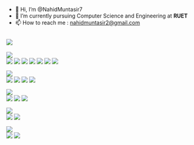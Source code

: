 - 👋 Hi, I’m @NahidMuntasir7
- 🌱 I’m currently pursuing Computer Science and Engineering at **RUET**
- 📫 How to reach me : [nahidmuntasir2@gmail.com](mailto:nahidmuntasir2@gmail.com)

## <img src="https://img.shields.io/badge/🛠️%20Tech%20%26%20Tools-black?style=for-the-badge&logoColor=white"/>

**<img src="https://img.shields.io/badge/Programming%20Languages-black?style=for-the-badge&logoColor=white"/>**  
<img src="https://img.shields.io/badge/Python-3776AB?style=for-the-badge&logo=python&logoColor=white&labelColor=black&color=black"/>
<img src="https://img.shields.io/badge/C-00599C?style=for-the-badge&logo=c&logoColor=white&labelColor=black&color=black"/>
<img src="https://img.shields.io/badge/C++-00599C?style=for-the-badge&logo=c%2B%2B&logoColor=white&labelColor=black&color=black"/>
<img src="https://img.shields.io/badge/Java-007396?style=for-the-badge&logo=java&logoColor=white&labelColor=black&color=black"/>
<img src="https://img.shields.io/badge/JavaScript-F7DF1E?style=for-the-badge&logo=javascript&logoColor=black&labelColor=black&color=black"/>
<img src="https://img.shields.io/badge/SQL-4479A1?style=for-the-badge&logo=mysql&logoColor=white&labelColor=black&color=black"/>
<img src="https://img.shields.io/badge/Assembly-6E4C13?style=for-the-badge&logoColor=white&labelColor=black&color=black"/>

**<img src="https://img.shields.io/badge/Web%20Development-black?style=for-the-badge&logoColor=white"/>**  
<img src="https://img.shields.io/badge/HTML5-E34F26?style=for-the-badge&logo=html5&logoColor=white&labelColor=black&color=black"/>
<img src="https://img.shields.io/badge/CSS3-1572B6?style=for-the-badge&logo=css3&logoColor=white&labelColor=black&color=black"/>
<img src="https://img.shields.io/badge/React-20232A?style=for-the-badge&logo=react&logoColor=61DAFB&labelColor=black&color=black"/>
<img src="https://img.shields.io/badge/MySQL-4479A1?style=for-the-badge&logo=mysql&logoColor=white&labelColor=black&color=black"/>

**<img src="https://img.shields.io/badge/Data%20Analysis%20%26%20ML-black?style=for-the-badge&logoColor=white"/>**  
<img src="https://img.shields.io/badge/Pandas-150458?style=for-the-badge&logo=pandas&logoColor=white&labelColor=black&color=black"/>
<img src="https://img.shields.io/badge/NumPy-013243?style=for-the-badge&logo=numpy&logoColor=white&labelColor=black&color=black"/>
<img src="https://img.shields.io/badge/Scikit--learn-F7931E?style=for-the-badge&logo=scikit-learn&logoColor=white&labelColor=black&color=black"/>

**<img src="https://img.shields.io/badge/Deep%20Learning-black?style=for-the-badge&logoColor=white"/>**  
<img src="https://img.shields.io/badge/TensorFlow-FF6F00?style=for-the-badge&logo=tensorflow&logoColor=white&labelColor=black&color=black"/>
<img src="https://img.shields.io/badge/PyTorch-EE4C2C?style=for-the-badge&logo=pytorch&logoColor=white&labelColor=black&color=black"/>

**<img src="https://img.shields.io/badge/Other%20Tools-black?style=for-the-badge&logoColor=white"/>**  
<img src="https://img.shields.io/badge/Git-F05032?style=for-the-badge&logo=git&logoColor=white&labelColor=black&color=black"/>
<img src="https://img.shields.io/badge/GitHub-181717?style=for-the-badge&logo=github&logoColor=white&labelColor=black&color=black"/>

